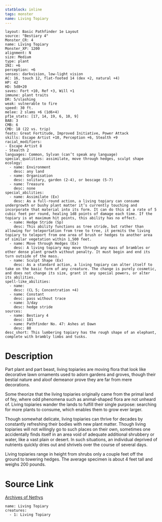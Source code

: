 ```yaml
---
statblock: inline
tags: monster
name: Living Topiary
---
```

```statblock
layout: Basic Pathfinder 1e Layout
source: "Bestiary 4"
Monster_CR: 4
name: Living Topiary
Monster_XP: 1200
alignment: N
size: Medium
type: plant
INI: +6
perception: +6
senses: darkvision, low-light vision
AC: 16, touch 12, flat-footed 14 (dex +2, natural +4)
HP: 42
HD: 5d8+20
saves: Fort +10, Ref +3, Will +1
immune: plant traits
DR: 5/slashing
weak: vulnerable to fire
speed: 30 ft.
melee: 2 slams +6 (1d6+4)
pf1e_stats: [17, 14, 19, 6, 10, 9]
BAB: 3
CMB: 6
CMD: 18 (22 vs. trip)
feats: Great Fortitude, Improved Initiative, Power Attack
skills: Escape Artist +10, Perception +6, Stealth +9
racial_modifiers:
- Escape Artist 8
- Stealth 2
languages: Common, Sylvan (can’t speak any language)
special_qualities: assimilate, move through hedges, sculpt shape
ecology:
  - name: Environment
    desc: any land
  - name: Organisation
    desc: solitary, garden (2-4), or boscage (5-7)
  - name: Treasure
    desc: none
special_abilities:
  - name: Assimilate (Ex)
    desc: As a full-round action, a living topiary can consume undergrowth or bushy plant matter it’s currently touching and incorporate that material into its form. It can do this at a rate of 5 cubic feet per round, healing 1d8 points of damage each time. If the topiary is at maximum hit points, this ability has no effect.
  - name: Hedge Stride (Sp)
    desc: This ability functions as tree stride, but rather than allowing for teleportation from tree to tree, it permits the living topiary to teleport from one area of brush or hedges to another area of similar vegetation within 1,500 feet.
  - name: Move through Hedges (Ex)
    desc: A living topiary may move through any mass of brambles or other dense plant growth without penalty. It must begin and end its turn outside of the mass.
  - name: Sculpt Shape (Ex)
    desc: As a standard action, a living topiary can alter itself to take on the basic form of any creature. The change is purely cosmetic, and does not change its size, grant it any special powers, or alter its abilities.
spell-like_abilities:
  - name:
    desc: (CL 5; Concentration +4)
  - name: Constant
    desc: pass without trace
  - name: 3/day
    desc: hedge stride
sources:
  - name: Bestiary 4
    desc: 181
  - name: Pathfinder No. 47: Ashes at Dawn
    desc: 80
desc_short: This lumbering topiary has the rough shape of an elephant, complete with brambly limbs and tusks.
```
# Description
Part plant and part beast, living topiaries are moving flora that look like decorative lawn ornaments used to adorn gardens and groves, though their bestial nature and aloof demeanor prove they are far from mere decorations.

Some theorize that the living topiaries originally came from the primal land of fey, where odd phenomena such as animal-shaped flora are not unheard of. Living topiaries wander the lands to fulfill their single purpose: searching for more plants to consume, which enables them to grow ever larger.

Though somewhat delicate, living topiaries can thrive for decades by constantly refreshing their bodies with new plant matter. Though living topiaries will not willingly go to such places on their own, sometimes one accidentally finds itself in an area void of adequate additional shrubbery or water, like a vast plain or desert. In such situations, an individual deprived of nutrients quickly dries out and shrivels over the course of several days.

Living topiaries range in height from shrubs only a couple feet off the ground to towering hedges. The average specimen is about 4 feet tall and weighs 200 pounds.
# Source Link
[Archives of Nethys](https://aonprd.com/MonsterDisplay.aspx?ItemName=Living%20Topiary)
```encounter-table
name: Living Topiary
creatures:
  - 1: Living Topiary
```
